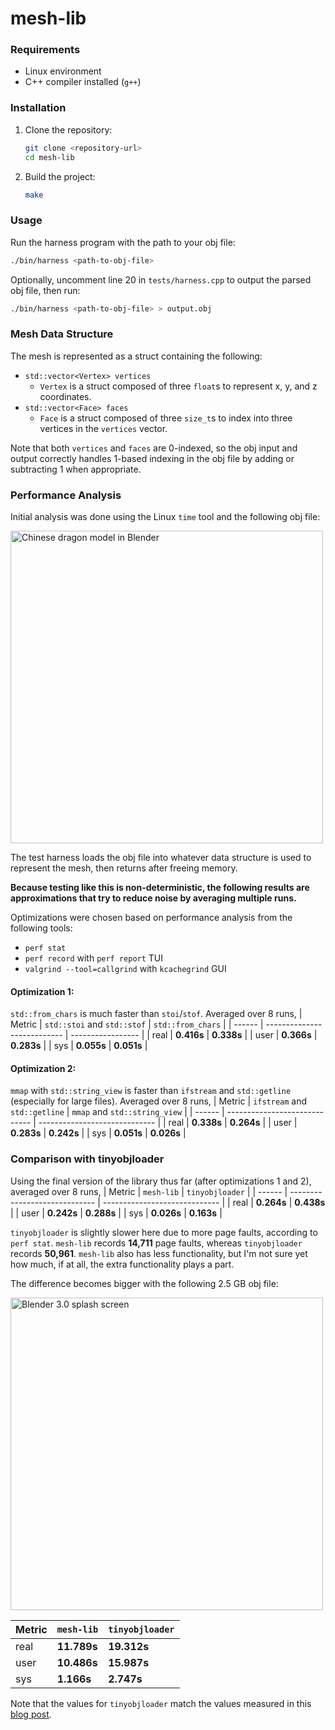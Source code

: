 # mesh-lib

### Requirements
- Linux environment
- C++ compiler installed (`g++`)

### Installation
1. Clone the repository:
    ```bash
    git clone <repository-url>
    cd mesh-lib
    ```

2. Build the project:
    ```bash
    make
    ```

### Usage
Run the harness program with the path to your obj file:
```bash
./bin/harness <path-to-obj-file>
```

Optionally, uncomment line 20 in `tests/harness.cpp` to output the parsed obj file, then run:
```bash
./bin/harness <path-to-obj-file> > output.obj
```

### Mesh Data Structure
The mesh is represented as a struct containing the following:
- `std::vector<Vertex> vertices`
    - `Vertex` is a struct composed of three `float`s to represent x, y, and z coordinates.
- `std::vector<Face> faces`
    - `Face` is a struct composed of three `size_t`s to index into three vertices in the `vertices` vector.

Note that both `vertices` and `faces` are 0-indexed, so the obj input and output correctly handles 1-based indexing in the obj file by adding or subtracting 1 when appropriate.

### Performance Analysis
Initial analysis was done using the Linux `time` tool and the following obj file:

<img src="https://github.com/user-attachments/assets/ef1643e0-1289-443e-a059-c70b4c84c5a8" alt="Chinese dragon model in Blender" width="500px" />

The test harness loads the obj file into whatever data structure is used to represent the mesh, then returns after freeing memory.

**Because testing like this is non-deterministic, the following results are approximations that try to reduce noise by averaging multiple runs.**

Optimizations were chosen based on performance analysis from the following tools:
- `perf stat`
- `perf record` with `perf report` TUI
- `valgrind --tool=callgrind` with `kcachegrind` GUI

#### Optimization 1:
`std::from_chars` is much faster than `stoi`/`stof`. Averaged over 8 runs,
| Metric | `std::stoi` and `std::stof` | `std::from_chars` |
| ------ | --------------------------- | ----------------- |
| real   | **0.416s**                   | **0.338s**         |
| user   | **0.366s**                   | **0.283s**         |
| sys    | **0.055s**                   | **0.051s**         |

#### Optimization 2:
`mmap` with `std::string_view` is faster than `ifstream` and `std::getline` (especially for large files). Averaged over 8 runs,
| Metric | `ifstream` and `std::getline` | `mmap` and `std::string_view` |
| ------ | ----------------------------- | ----------------------------- |
| real   | **0.338s**                     | **0.264s**                     |
| user   | **0.283s**                     | **0.242s**                     |
| sys    | **0.051s**                     | **0.026s**                     |

### Comparison with tinyobjloader
Using the final version of the library thus far (after optimizations 1 and 2), averaged over 8 runs,
| Metric | `mesh-lib`                    | `tinyobjloader`               |
| ------ | ----------------------------- | ----------------------------- |
| real   | **0.264s**                     | **0.438s**                     |
| user   | **0.242s**                     | **0.288s**                     |
| sys    | **0.026s**                     | **0.163s**                     |

`tinyobjloader` is slightly slower here due to more page faults, according to `perf stat`. `mesh-lib` records **14,711** page faults, whereas `tinyobjloader` records **50,961**. `mesh-lib` also has less functionality, but I'm not sure yet how much, if at all, the extra functionality plays a part.

The difference becomes bigger with the following 2.5 GB obj file:

<img src="https://github.com/user-attachments/assets/2d5aaad9-80eb-4e7b-bf6d-ca91e7e2e68b" alt="Blender 3.0 splash screen" width="500px" />

| Metric | `mesh-lib`                    | `tinyobjloader`               |
| ------ | ----------------------------- | ----------------------------- |
| real   | **11.789s**                     | **19.312s**                     |
| user   | **10.486s**                     | **15.987s**                     |
| sys    | **1.166s**                     | **2.747s**                     |

Note that the values for `tinyobjloader` match the values measured in this [blog post](https://aras-p.info/blog/2022/05/14/comparing-obj-parse-libraries/).
